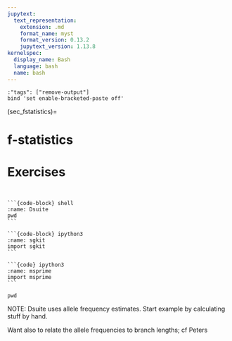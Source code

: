 ```yaml
---
jupytext:
  text_representation:
    extension: .md
    format_name: myst
    format_version: 0.13.2
    jupytext_version: 1.13.8
kernelspec:
  display_name: Bash
  language: bash
  name: bash
---
```



```{code-cell} bash
:"tags": ["remove-output"]
bind 'set enable-bracketed-paste off'
```


(sec_fstatistics)=

# f-statistics #

# Exercises #

````{tab-set-code}


```{code-block} shell
:name: Dsuite
pwd
```

```{code-block} ipython3
:name: sgkit
import sgkit
```

```{code} ipython3
:name: msprime
import msprime
```

````

```{code-cell} bash
pwd
```

NOTE: Dsuite uses allele frequency estimates. Start example by
calculating stuff by hand.


Want also to relate the allele frequencies to branch lengths; cf
Peters
